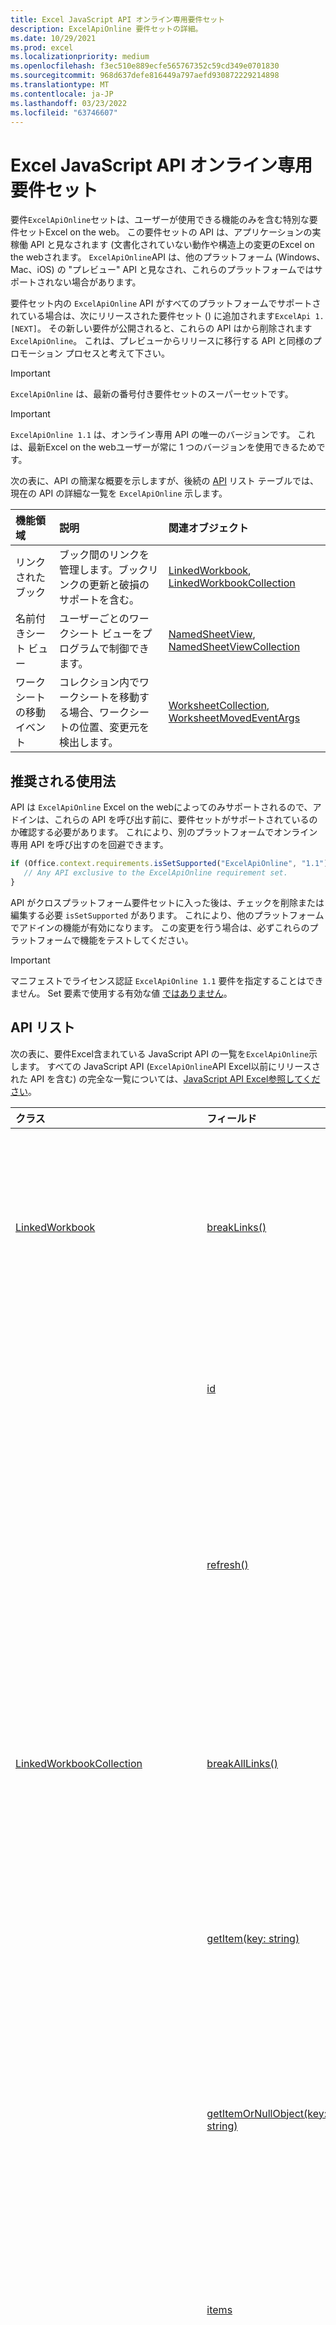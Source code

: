```yaml
---
title: Excel JavaScript API オンライン専用要件セット
description: ExcelApiOnline 要件セットの詳細。
ms.date: 10/29/2021
ms.prod: excel
ms.localizationpriority: medium
ms.openlocfilehash: f3ec510e889ecfe565767352c59cd349e0701830
ms.sourcegitcommit: 968d637defe816449a797aefd930872229214898
ms.translationtype: MT
ms.contentlocale: ja-JP
ms.lasthandoff: 03/23/2022
ms.locfileid: "63746607"
---
```

# <a name="excel-javascript-api-online-only-requirement-set"></a>Excel JavaScript API オンライン専用要件セット

要件`ExcelApiOnline`セットは、ユーザーが使用できる機能のみを含む特別な要件セットExcel on the web。 この要件セットの API は、アプリケーションの実稼働 API と見なされます (文書化されていない動作や構造上の変更のExcel on the webされます。 `ExcelApiOnline`API は、他のプラットフォーム (Windows、Mac、iOS) の "プレビュー" API と見なされ、これらのプラットフォームではサポートされない場合があります。

要件セット内の `ExcelApiOnline` API がすべてのプラットフォームでサポートされている場合は、次にリリースされた要件セット () に追加されます`ExcelApi 1.[NEXT]`。 その新しい要件が公開されると、これらの API はから削除されます `ExcelApiOnline`。 これは、プレビューからリリースに移行する API と同様のプロモーション プロセスと考えて下さい。

> [!IMPORTANT]
> `ExcelApiOnline` は、最新の番号付き要件セットのスーパーセットです。

> [!IMPORTANT]
> `ExcelApiOnline 1.1` は、オンライン専用 API の唯一のバージョンです。 これは、最新Excel on the webユーザーが常に 1 つのバージョンを使用できるためです。

次の表に、API の簡潔な概要を示しますが、後続の [API](#api-list) リスト テーブルでは、現在の API の詳細な一覧を `ExcelApiOnline` 示します。

| 機能領域 | 説明 | 関連オブジェクト |
|:--- |:--- |:--- |
| リンクされたブック | ブック間のリンクを管理します。ブックリンクの更新と破損のサポートを含む。 | [LinkedWorkbook](/javascript/api/excel/excel.linkedworkbook), [LinkedWorkbookCollection](/javascript/api/excel/excel.linkedworkbookcollection) |
| 名前付きシート ビュー | ユーザーごとのワークシート ビューをプログラムで制御できます。 | [NamedSheetView](/javascript/api/excel/excel.namedsheetview), [NamedSheetViewCollection](/javascript/api/excel/excel.namedsheetviewcollection) |
| ワークシートの移動イベント | コレクション内でワークシートを移動する場合、ワークシートの位置、変更元を検出します。 | [WorksheetCollection](/javascript/api/excel/excel.worksheetcollection), [WorksheetMovedEventArgs](/javascript/api/excel/excel.worksheetmovedeventargs) |

## <a name="recommended-usage"></a>推奨される使用法

API は `ExcelApiOnline` Excel on the webによってのみサポートされるので、アドインは、これらの API を呼び出す前に、要件セットがサポートされているのか確認する必要があります。 これにより、別のプラットフォームでオンライン専用 API を呼び出すのを回避できます。

```js
if (Office.context.requirements.isSetSupported("ExcelApiOnline", "1.1")) {
   // Any API exclusive to the ExcelApiOnline requirement set.
}
```

API がクロスプラットフォーム要件セットに入った後は、チェックを削除または編集する必要 `isSetSupported` があります。 これにより、他のプラットフォームでアドインの機能が有効になります。 この変更を行う場合は、必ずこれらのプラットフォームで機能をテストしてください。

> [!IMPORTANT]
> マニフェストでライセンス認証 `ExcelApiOnline 1.1` 要件を指定することはできません。 Set 要素で使用する有効な値 [ではありません](../manifest/set.md)。

## <a name="api-list"></a>API リスト

次の表に、要件Excel含まれている JavaScript API の一覧を`ExcelApiOnline`示します。 すべての JavaScript API (`ExcelApiOnline`API Excel以前にリリースされた API を含む) の完全な一覧については、[JavaScript API Excel参照してください](/javascript/api/excel?view=excel-js-online&preserve-view=true)。

| クラス | フィールド | 説明 |
|:---|:---|:---|
|[LinkedWorkbook](/javascript/api/excel/excel.linkedworkbook)|[breakLinks()](/javascript/api/excel/excel.linkedworkbook#excel-excel-linkedworkbook-breaklinks-member(1))|リンクされたブックを指すリンクを壊す要求を行います。|
||[id](/javascript/api/excel/excel.linkedworkbook#excel-excel-linkedworkbook-id-member)|リンクされたブックを指す元の URL。|
||[refresh()](/javascript/api/excel/excel.linkedworkbook#excel-excel-linkedworkbook-refresh-member(1))|リンクされたブックから取得したデータを更新する要求を行います。|
|[LinkedWorkbookCollection](/javascript/api/excel/excel.linkedworkbookcollection)|[breakAllLinks()](/javascript/api/excel/excel.linkedworkbookcollection#excel-excel-linkedworkbookcollection-breakalllinks-member(1))|リンクされたブックへのすべてのリンクを壊します。|
||[getItem(key: string)](/javascript/api/excel/excel.linkedworkbookcollection#excel-excel-linkedworkbookcollection-getitem-member(1))|リンクされたブックに関する情報を URL で取得します。|
||[getItemOrNullObject(key: string)](/javascript/api/excel/excel.linkedworkbookcollection#excel-excel-linkedworkbookcollection-getitemornullobject-member(1))|リンクされたブックに関する情報を URL で取得します。|
||[items](/javascript/api/excel/excel.linkedworkbookcollection#excel-excel-linkedworkbookcollection-items-member)|このコレクション内に読み込まれた子アイテムを取得します。|
||[refreshAll()](/javascript/api/excel/excel.linkedworkbookcollection#excel-excel-linkedworkbookcollection-refreshall-member(1))|すべてのブック リンクを更新する要求を行います。|
||[workbookLinksRefreshMode](/javascript/api/excel/excel.linkedworkbookcollection#excel-excel-linkedworkbookcollection-workbooklinksrefreshmode-member)|ブック リンクの更新モードを表します。|
|[NamedSheetView](/javascript/api/excel/excel.namedsheetview)|[activate()](/javascript/api/excel/excel.namedsheetview#excel-excel-namedsheetview-activate-member(1))|このシート ビューをアクティブ化します。|
||[delete()](/javascript/api/excel/excel.namedsheetview#excel-excel-namedsheetview-delete-member(1))|ワークシートからシート ビューを削除します。|
||[duplicate(name?: string)](/javascript/api/excel/excel.namedsheetview#excel-excel-namedsheetview-duplicate-member(1))|このシート ビューのコピーを作成します。|
||[name](/javascript/api/excel/excel.namedsheetview#excel-excel-namedsheetview-name-member)|シート ビューの名前を取得または設定します。|
|[NamedSheetViewCollection](/javascript/api/excel/excel.namedsheetviewcollection)|[add(name: string)](/javascript/api/excel/excel.namedsheetviewcollection#excel-excel-namedsheetviewcollection-add-member(1))|指定した名前の新しいシート ビューを作成します。|
||[enterTemporary()](/javascript/api/excel/excel.namedsheetviewcollection#excel-excel-namedsheetviewcollection-entertemporary-member(1))|新しい一時シート ビューを作成してアクティブ化します。|
||[exit()](/javascript/api/excel/excel.namedsheetviewcollection#excel-excel-namedsheetviewcollection-exit-member(1))|現在アクティブなシート ビューを終了します。|
||[getActive()](/javascript/api/excel/excel.namedsheetviewcollection#excel-excel-namedsheetviewcollection-getactive-member(1))|ワークシートの現在アクティブなシート ビューを取得します。|
||[getCount()](/javascript/api/excel/excel.namedsheetviewcollection#excel-excel-namedsheetviewcollection-getcount-member(1))|このワークシートのシート ビューの数を取得します。|
||[getItem(key: string)](/javascript/api/excel/excel.namedsheetviewcollection#excel-excel-namedsheetviewcollection-getitem-member(1))|名前を使用してシート ビューを取得します。|
||[getItemAt(index: number)](/javascript/api/excel/excel.namedsheetviewcollection#excel-excel-namedsheetviewcollection-getitemat-member(1))|コレクション内のインデックスによってシート ビューを取得します。|
||[items](/javascript/api/excel/excel.namedsheetviewcollection#excel-excel-namedsheetviewcollection-items-member)|このコレクション内に読み込まれた子アイテムを取得します。|
|[TableRowCollection](/javascript/api/excel/excel.tablerowcollection)|[deleteRows(rows: number[] \| TableRow[])](/javascript/api/excel/excel.tablerowcollection#excel-excel-tablerowcollection-deleterows-member(1))|テーブルから複数の行を削除します。|
||[deleteRowsAt(index: number, count?: number)](/javascript/api/excel/excel.tablerowcollection#excel-excel-tablerowcollection-deleterowsat-member(1))|指定したインデックスから、指定した数の行をテーブルから削除します。|
|[Workbook](/javascript/api/excel/excel.workbook)|[linkedWorkbooks](/javascript/api/excel/excel.workbook#excel-excel-workbook-linkedworkbooks-member)|リンクされたブックのコレクションを返します。|
|[Worksheet](/javascript/api/excel/excel.worksheet)|[namedSheetViews](/javascript/api/excel/excel.worksheet#excel-excel-worksheet-namedsheetviews-member)|ワークシートに存在するシート ビューのコレクションを返します。|
||[onNameChanged](/javascript/api/excel/excel.worksheet#excel-excel-worksheet-onnamechanged-member)|ワークシート名が変更された場合に発生します。|
||[onVisibilityChanged](/javascript/api/excel/excel.worksheet#excel-excel-worksheet-onvisibilitychanged-member)|ワークシートの表示設定が変更された場合に発生します。|
|[WorksheetCollection](/javascript/api/excel/excel.worksheetcollection)|[onMoved](/javascript/api/excel/excel.worksheetcollection#excel-excel-worksheetcollection-onmoved-member)|ワークシートがブック内のユーザーによって移動された場合に発生します。|
||[onNameChanged](/javascript/api/excel/excel.worksheetcollection#excel-excel-worksheetcollection-onnamechanged-member)|ワークシートコレクションでワークシート名が変更された場合に発生します。|
||[onVisibilityChanged](/javascript/api/excel/excel.worksheetcollection#excel-excel-worksheetcollection-onvisibilitychanged-member)|ワークシート コレクションでワークシートの表示設定が変更された場合に発生します。|
|[WorksheetMovedEventArgs](/javascript/api/excel/excel.worksheetmovedeventargs)|[positionAfter](/javascript/api/excel/excel.worksheetmovedeventargs#excel-excel-worksheetmovedeventargs-positionafter-member)|移動後のワークシートの新しい位置を取得します。|
||[positionBefore](/javascript/api/excel/excel.worksheetmovedeventargs#excel-excel-worksheetmovedeventargs-positionbefore-member)|移動の前に、ワークシートの前の位置を取得します。|
||[source](/javascript/api/excel/excel.worksheetmovedeventargs#excel-excel-worksheetmovedeventargs-source-member)|イベントのソース。|
||[type](/javascript/api/excel/excel.worksheetmovedeventargs#excel-excel-worksheetmovedeventargs-type-member)|イベントの種類を取得します。|
||[worksheetId](/javascript/api/excel/excel.worksheetmovedeventargs#excel-excel-worksheetmovedeventargs-worksheetid-member)|移動したワークシートの ID を取得します。|
|[WorksheetNameChangedEventArgs](/javascript/api/excel/excel.worksheetnamechangedeventargs)|[nameAfter](/javascript/api/excel/excel.worksheetnamechangedeventargs#excel-excel-worksheetnamechangedeventargs-nameafter-member)|名前の変更後に、ワークシートの新しい名前を取得します。|
||[nameBefore](/javascript/api/excel/excel.worksheetnamechangedeventargs#excel-excel-worksheetnamechangedeventargs-namebefore-member)|名前が変更される前に、ワークシートの前の名前を取得します。|
||[source](/javascript/api/excel/excel.worksheetnamechangedeventargs#excel-excel-worksheetnamechangedeventargs-source-member)|イベントのソース。|
||[type](/javascript/api/excel/excel.worksheetnamechangedeventargs#excel-excel-worksheetnamechangedeventargs-type-member)|イベントの種類を取得します。|
||[worksheetId](/javascript/api/excel/excel.worksheetnamechangedeventargs#excel-excel-worksheetnamechangedeventargs-worksheetid-member)|新しい名前を持つワークシートの ID を取得します。|
|[WorksheetVisibilityChangedEventArgs](/javascript/api/excel/excel.worksheetvisibilitychangedeventargs)|[source](/javascript/api/excel/excel.worksheetvisibilitychangedeventargs#excel-excel-worksheetvisibilitychangedeventargs-source-member)|イベントのソース。|
||[type](/javascript/api/excel/excel.worksheetvisibilitychangedeventargs#excel-excel-worksheetvisibilitychangedeventargs-type-member)|イベントの種類を取得します。|
||[visibilityAfter](/javascript/api/excel/excel.worksheetvisibilitychangedeventargs#excel-excel-worksheetvisibilitychangedeventargs-visibilityafter-member)|表示設定の変更後に、ワークシートの新しい表示設定を取得します。|
||[visibilityBefore](/javascript/api/excel/excel.worksheetvisibilitychangedeventargs#excel-excel-worksheetvisibilitychangedeventargs-visibilitybefore-member)|表示設定が変更される前に、ワークシートの以前の表示設定を取得します。|
||[worksheetId](/javascript/api/excel/excel.worksheetvisibilitychangedeventargs#excel-excel-worksheetvisibilitychangedeventargs-worksheetid-member)|表示が変更されたワークシートの ID を取得します。|

## <a name="see-also"></a>関連項目

- [Excel JavaScript API リファレンス ドキュメント](/javascript/api/excel?view=excel-js-online&preserve-view=true)
- [Excel JavaScript プレビュー API](excel-preview-apis.md)
- [Excel JavaScript API の要件セット](excel-api-requirement-sets.md)
